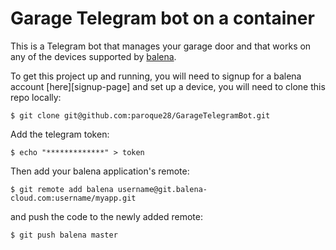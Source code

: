 # Garage Telegram bot on a container

This is a Telegram bot that manages your garage door and that works on any of the devices supported by [balena][balena-link].


To get this project up and running, you will need to signup for a balena account [here][signup-page] and set up a device, you will need to clone this repo locally:

```
$ git clone git@github.com:paroque28/GarageTelegramBot.git
```
Add the telegram token:
```
$ echo "*************" > token
```
Then add your balena application's remote:
```
$ git remote add balena username@git.balena-cloud.com:username/myapp.git
```
and push the code to the newly added remote:
```
$ git push balena master
```

[balena-link]:https://balena.io/